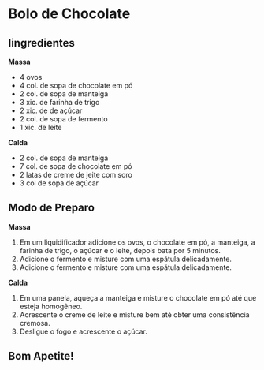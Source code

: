 # Bolo de Chocolate #

## Iingredientes ##
**Massa**
- 4 ovos 
- 4 col. de sopa de chocolate em pó
- 2 col. de sopa de manteiga 
- 3 xic. de farinha de trigo
- 2 xic. de de açúcar
- 2 col. de sopa de fermento
- 1 xic. de leite

**Calda**

- 2 col. de sopa de manteiga 
- 7 col. de sopa de chocolate em pó
- 2 latas de creme de jeite com soro
- 3 col de sopa de açúcar

## Modo de Preparo ##

**Massa**

1. Em um liquidificador adicione os ovos, o chocolate em pó, a manteiga, a farinha de trigo, o açúcar e o leite, depois bata por 5 minutos. 
2. Adicione o fermento e misture com uma espátula delicadamente.
3. Adicione o fermento e misture com uma espátula delicadamente.

**Calda**

1. Em uma panela, aqueça a manteiga e misture o chocolate em pó até que esteja homogêneo.
2. Acrescente o creme de leite e misture bem até obter uma consistência cremosa.
3. Desligue o fogo e acrescente o açúcar.

## Bom Apetite! ##

